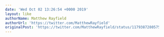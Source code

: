 ```yaml
---
date: 'Wed Oct 02 13:26:54 +0000 2019'
layout: like
authorName: Matthew Rayfield
authorUrl: 'https://twitter.com/MatthewRayfield'
originalPost: 'https://twitter.com/MatthewRayfield/status/1179387280575930371'
---
```


